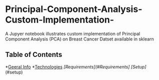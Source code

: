 # Principal-Component-Analysis-Custom-Implementation-
A Jupyer notebook illustrates custom implementation of Principal Component Analysis (PCA) on Breast Cancer Datset available in sklearn

## Table of Contents
*[Geeral Info](#general-info)
*[Technologies](#Technologies)
*[Requirements](#Requirements]
[Setup]*(#setup)
